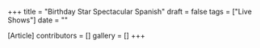 +++
title = "Birthday Star Spectacular Spanish"
draft = false
tags = ["Live Shows"]
date = ""

[Article]
contributors = []
gallery = []
+++